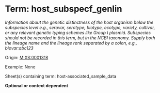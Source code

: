 # Term: host_subspecf_genlin

*Information about the genetic distinctness of the host organism below the subspecies level e.g., serovar, serotype, biotype, ecotype, variety, cultivar, or any relevant genetic typing schemes like Group I plasmid. Subspecies should not be recorded in this term, but in the NCBI taxonomy. Supply both the lineage name and the lineage rank separated by a colon, e.g., biovar:abc123*

Origin: [MIXS:0001318](https://w3id.org/mixs/0001318)

Example: None

Sheet(s) containing term: host-associated_sample_data

**Optional or context dependent**